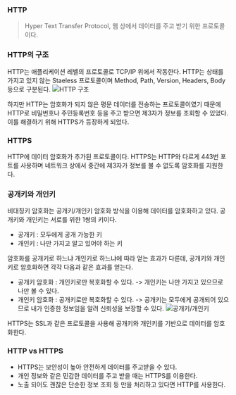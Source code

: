 ### HTTP

> Hyper Text Transfer Protocol, 웹 상에서 데이터를 주고 받기 위한 프로토콜이다.

### HTTP의 구조

HTTP는 애플리케이션 레벨의 프로토콜로 TCP/IP 위에서 작동한다. HTTP는 상태를 가지고 있지 않는 Staeless 프로토콜이며 Method, Path, Version, Headers, Body 등으로 구분된다.
![HTTP 구조](../image/%EC%8A%A4%ED%81%AC%EB%A6%B0%EC%83%B7%202023-03-27%20%EC%98%A4%ED%9B%84%205.17.00.png)

하지만 HTTP는 암호화가 되지 않은 평문 데이터를 전송하는 프로토콜이였기 때문에 HTTP로 비밀번호나 주민등록번호 등을 주고 받으면 제3자가 정보를 조회할 수 있었다. 이를 해결하기 위해 HTTPS가 등장하게 되었다.

### HTTPS

HTTP에 데이터 암호화가 추가된 프로토콜이다. HTTPS는 HTTP와 다르게 443번 포트를 사용하며 네트워크 상에서 중간에 제3자가 정보를 볼 수 없도록 암호화를 지원한다.

### 공개키와 개인키

비대칭키 암호화는 공개키/개인키 암호화 방식을 이용해 데이터를 암호화하고 있다. 공개키와 개인키는 서로를 위한 1쌍의 키이다.

- 공개키 : 모두에게 공개 가능한 키
- 개인키 : 나만 가지고 알고 있어야 하는 키

암호화를 공개키로 하느냐 개인키로 하느냐에 따라 얻는 효과가 다른데, 공개키와 개인키로 암호화하면 각각 다음과 같은 효과를 얻는다.

- 공개키 암호화 : 개인키로만 복호화할 수 있다. -> 개인키는 나만 가지고 있으므로 나만 볼 수 있다.
- 개인키 암호화 : 공개키로만 복호화할 수 있다. -> 공개키는 모두에게 공개되어 있으므로 내가 인증한 정보임을 알려 신뢰성을 보장할 수 있다.
  ![공개키/개인키](../image/%EC%8A%A4%ED%81%AC%EB%A6%B0%EC%83%B7%202023-03-27%20%EC%98%A4%ED%9B%84%205.26.46.png)

HTTPS는 SSL과 같은 프로토콜을 사용해 공개키와 개인키를 기반으로 데이터를 암호화한다.

### HTTP vs HTTPS

- HTTPS는 보안성이 높아 안전하게 데이터를 주고받을 수 있다.
- 개인 정보와 같은 민감한 데이터를 주고 받을 때는 HTTPS를 이용한다.
- 노출 되어도 괜찮은 단순한 정보 조회 등 만을 처리하고 있다면 HTTP를 사용한다.
